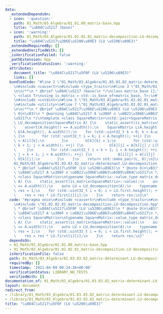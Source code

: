 ```yaml
---
data:
  _extendedDependsOn:
  - icon: ':question:'
    path: 01_Math/03_Algebra/01.01.00_matrix-base.hpp
    title: "\u884C\u5217 (base)"
  - icon: ':warning:'
    path: 01_Math/03_Algebra/01.02.02.01_matrix-decomposition.LU-decomposition.hpp
    title: "\u884C\u5217\u306E\u5206\u89E3 (LU \u5206\u89E3)"
  _extendedRequiredBy: []
  _extendedVerifiedWith: []
  _isVerificationFailed: false
  _pathExtension: hpp
  _verificationStatusIcon: ':warning:'
  attributes:
    document_title: "\u884C\u5217\u5F0F (LU \u5206\u89E3)"
    links: []
  bundledCode: "#line 2 \"01_Math/03_Algebra/01.03.03.02_matrix-determinant.LU-decomposition.hpp\"\
    \n#include <cassert>\n#include <type_traits>\n#line 3 \"01_Math/03_Algebra/01.01.00_matrix-base.hpp\"\
    \n\n/**\n * @brief \u884C\u5217 (base)\n */\nclass matrix_base {};\n\ntemplate\
    \ <class T>\nusing is_matrix = std::is_base_of<matrix_base, T>;\n#line 3 \"01_Math/03_Algebra/01.02.02.01_matrix-decomposition.LU-decomposition.hpp\"\
    \n#include <cstdint>\n#line 5 \"01_Math/03_Algebra/01.02.02.01_matrix-decomposition.LU-decomposition.hpp\"\
    \n#include <utility>\n#line 7 \"01_Math/03_Algebra/01.02.02.01_matrix-decomposition.LU-decomposition.hpp\"\
    \n\n/**\n * @brief \u884C\u5217\u306E\u5206\u89E3 (LU \u5206\u89E3)\n * @note\
    \ O(n\xB3)\n * @warning \u884C\u5217 A \u306F n \u6B21\u306E\u6B63\u65B9\u884C\
    \u5217\n */\ntemplate <class SquareMatrix>\nstd::pair<SquareMatrix, SquareMatrix>\
    \ LU_decomposition(SquareMatrix A) {\n    static_assert(is_matrix<SquareMatrix>::value);\n\
    \    assert(A.height() == A.width());\n    SquareMatrix L(A.height(), A.width()),\
    \ U(A.height(), A.width());\n    for (std::uint32_t k = 0; k < A.width(); ++k)\
    \ {\n        for (std::uint32_t i = k; i < A.height(); ++i) {\n            L[i][k]\
    \ = A[i][k];\n        }\n        U[k][k] = 1;\n        for (std::uint32_t j =\
    \ k + 1; j < A.width(); ++j) {\n            U[k][j] = A[k][j] / L[k][k];\n   \
    \     }\n        for (std::uint32_t i = k + 1; i < A.height(); ++i) for (std::uint32_t\
    \ j = k + 1; j < A.width(); ++j) {\n            A[i][j] = A[i][j] - L[i][k] *\
    \ U[k][j];\n        }\n    }\n    return std::make_pair(L, U);\n}\n#line 6 \"\
    01_Math/03_Algebra/01.03.03.02_matrix-determinant.LU-decomposition.hpp\"\n\n/**\n\
    \ * @brief \u884C\u5217\u5F0F (LU \u5206\u89E3)\n * @note O(n\xB3)\n * @warning\
    \ \u884C\u5217 A \u306F n \u6B21\u306E\u6B63\u65B9\u884C\u5217\n */\ntemplate\
    \ <class SquareMatrix>\ntypename SquareMatrix::value_type matrix_determinant(SquareMatrix\
    \ A) {\n    static_assert(is_matrix<SquareMatrix>::value);\n    assert(A.height()\
    \ == A.width());\n    auto LU = LU_decomposition(A);\n    typename SquareMatrix::value_type\
    \ res = 1;\n    for (std::uint32_t i = 0; i < LU.first.height(); ++i) {\n    \
    \    res = res * LU.first[i][i];\n    }\n    return res;\n}\n"
  code: "#pragma once\n#include <cassert>\n#include <type_traits>\n#include \"01.01.00_matrix-base.hpp\"\
    \n#include \"01.02.02.01_matrix-decomposition.LU-decomposition.hpp\"\n\n/**\n\
    \ * @brief \u884C\u5217\u5F0F (LU \u5206\u89E3)\n * @note O(n\xB3)\n * @warning\
    \ \u884C\u5217 A \u306F n \u6B21\u306E\u6B63\u65B9\u884C\u5217\n */\ntemplate\
    \ <class SquareMatrix>\ntypename SquareMatrix::value_type matrix_determinant(SquareMatrix\
    \ A) {\n    static_assert(is_matrix<SquareMatrix>::value);\n    assert(A.height()\
    \ == A.width());\n    auto LU = LU_decomposition(A);\n    typename SquareMatrix::value_type\
    \ res = 1;\n    for (std::uint32_t i = 0; i < LU.first.height(); ++i) {\n    \
    \    res = res * LU.first[i][i];\n    }\n    return res;\n}"
  dependsOn:
  - 01_Math/03_Algebra/01.01.00_matrix-base.hpp
  - 01_Math/03_Algebra/01.02.02.01_matrix-decomposition.LU-decomposition.hpp
  isVerificationFile: false
  path: 01_Math/03_Algebra/01.03.03.02_matrix-determinant.LU-decomposition.hpp
  requiredBy: []
  timestamp: '2021-04-09 00:24:36+00:00'
  verificationStatus: LIBRARY_NO_TESTS
  verifiedWith: []
documentation_of: 01_Math/03_Algebra/01.03.03.02_matrix-determinant.LU-decomposition.hpp
layout: document
redirect_from:
- /library/01_Math/03_Algebra/01.03.03.02_matrix-determinant.LU-decomposition.hpp
- /library/01_Math/03_Algebra/01.03.03.02_matrix-determinant.LU-decomposition.hpp.html
title: "\u884C\u5217\u5F0F (LU \u5206\u89E3)"
---
```

